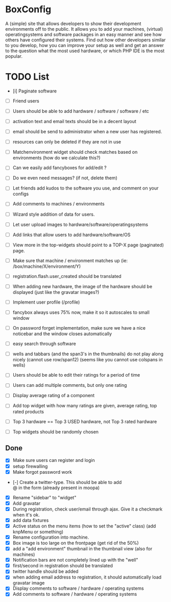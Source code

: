 BoxConfig
========================
A (simple) site that allows developers to show their development environments off to the public. It allows you to add
your machines, (virtual) operatingsystems and software packages in an easy manner and see how others have configured
their systems. Find out how other developers similar to you develop, how you can improve your setup as well and get an
answer to the question what the most used hardware, or which PHP IDE is the most popular.


TODO List
========================

* [i] Paginate software
* [ ] Friend users
* [ ] Users should be able to add hardware / software / software / etc
* [ ] activation text and email texts should be in a decent layout
* [ ] email should be send to administrator when a new user has registered.
* [ ] resources can only be deleted if they are not in use
* [ ] Matchenvironment widget should check matches based on environments (how do we calculate this?)
* [ ] Can we easily add fancyboxes for add/edit ?
* [ ] Do we even need messages? (if not, delete them)
* [ ] Let friends add kudos to the software you use, and comment on your configs
* [ ] Add comments to machines / environments
* [ ] Wizard style addition of data for users.
* [ ] Let user upload images to hardware/software/operatingsystems
* [ ] Add links that allow users to add hardware/software/OS
* [ ] View more in the top-widgets should point to a TOP-X page (paginated) page.
* [ ] Make sure that machine / environment matches up (ie: /box/machine/X/environment/Y)
* [ ] registration.flash.user_created should be translated
* [ ] When adding new hardware, the image of the hardware should be displayed (just like the gravatar images?)
* [ ] Implement user profile (/profile)
* [ ] fancybox always uses 75% now, make it so it autoscales to small window
* [ ] On password forget implementation, make sure we have a nice noticebar and the window closes automatically
* [ ] easy search through software
* [ ] wells and tabbars (and the span3's in the thumbnails) do not play along nicely (cannot use row/span12) (seems like you cannot use colspans in wells)
* [ ] Users should be able to edit their ratings for a period of time
* [ ] Users can add multiple comments, but only one rating
* [ ] Display average rating of a component
* [ ] Add top widget with how many ratings are given, average rating, top rated products
* [ ] Top 3 hardware == Top 3 USED hardware, not Top 3 rated hardware
* [ ] Top widgets should be randomly chosen


Done
----
* [X] Make sure users can register and login
* [X] setup firewalling
* [X] Make forgot password work
* [-] Create a twitter-type. This should be able to add <div class="input-prepend"><span class="add-on">@</span> in the form (already present in moopa)
* [X] Rename "sidebar" to "widget"
* [X] Add gravatar
* [X] During registration, check user/email through ajax. Give it a checkmark when it's ok.
* [X] add data fixtures
* [X] Active status on the menu items (how to set the "active" class) (add knpMenu or something)
* [X] Rename configuration into machine.
* [X] Box image is too large on the frontpage (get rid of the 50%)
* [X] add a "add environment" thumbnail in the thumbnail view (also for machines)
* [X] Notification bars are not completely lined up with the "well"
* [X] first/second in registration should be translated
* [X] twitter handle should be added
* [X] when adding email address to registration, it should automatically load gravatar image
* [X] Display comments to software / hardware / operating systems
* [X] Add comments to software / hardware / operating systems